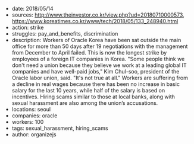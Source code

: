 - date: 2018/05/14
- sources: http://www.theinvestor.co.kr/view.php?ud=20180710000573, https://www.koreatimes.co.kr/www/tech/2018/05/133_248940.html
- action: strike
- struggles: pay_and_benefits, discrimination
- description: Workers of Oracle Korea have been sat outside the main office for more than 50 days after 19 negotiations with the management from December to April failed. This is now the longest strike by employees of a foreign IT companies in Korea. "Some people think we don't need a union because they believe we work at a leading global IT companies and have well-paid jobs," Kim Chul-soo, president of the Oracle labor union, said. "It's not true at all." Workers are suffering from a decline in real wages because there has been no increase in basic salary for the last 10 years, while half of the salary is based on incentives. Hiring scams similar to those at local banks, along with sexual harassment are also among the union’s accusations.
- locations: seoul
- companies: oracle
- workers: 100
- tags: sexual_harassment, hiring_scams
- author: organizejs
